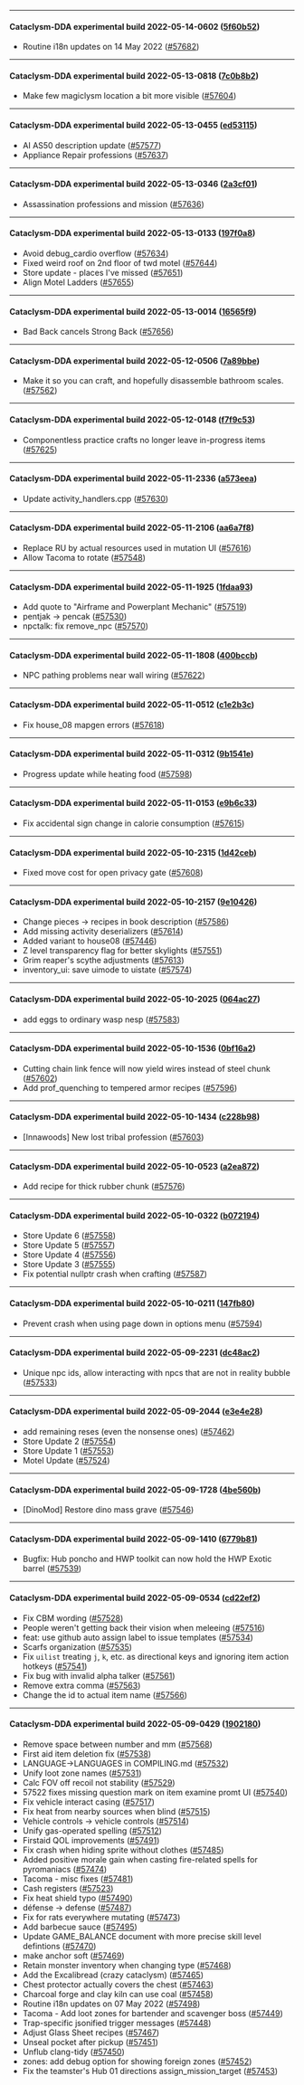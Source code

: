 
---

#### Cataclysm-DDA experimental build 2022-05-14-0602 ([5f60b52](https://github.com/CleverRaven/Cataclysm-DDA/releases/tag/cdda-experimental-2022-05-14-0602))

* Routine i18n updates on 14 May 2022 ([#57682](https://github.com/CleverRaven/Cataclysm-DDA/pull/57682))

---

#### Cataclysm-DDA experimental build 2022-05-13-0818 ([7c0b8b2](https://github.com/CleverRaven/Cataclysm-DDA/releases/tag/cdda-experimental-2022-05-13-0818))

* Make few magiclysm location a bit more visible ([#57604](https://github.com/CleverRaven/Cataclysm-DDA/pull/57604))

---

#### Cataclysm-DDA experimental build 2022-05-13-0455 ([ed53115](https://github.com/CleverRaven/Cataclysm-DDA/releases/tag/cdda-experimental-2022-05-13-0455))

* AI AS50 description update ([#57577](https://github.com/CleverRaven/Cataclysm-DDA/pull/57577))
* Appliance Repair professions ([#57637](https://github.com/CleverRaven/Cataclysm-DDA/pull/57637))

---

#### Cataclysm-DDA experimental build 2022-05-13-0346 ([2a3cf01](https://github.com/CleverRaven/Cataclysm-DDA/releases/tag/cdda-experimental-2022-05-13-0346))

* Assassination professions and mission ([#57636](https://github.com/CleverRaven/Cataclysm-DDA/pull/57636))

---

#### Cataclysm-DDA experimental build 2022-05-13-0133 ([197f0a8](https://github.com/CleverRaven/Cataclysm-DDA/releases/tag/cdda-experimental-2022-05-13-0133))

* Avoid debug_cardio overflow ([#57634](https://github.com/CleverRaven/Cataclysm-DDA/pull/57634))
* Fixed weird roof on 2nd floor of twd motel ([#57644](https://github.com/CleverRaven/Cataclysm-DDA/pull/57644))
* Store update - places I've missed ([#57651](https://github.com/CleverRaven/Cataclysm-DDA/pull/57651))
* Align Motel Ladders ([#57655](https://github.com/CleverRaven/Cataclysm-DDA/pull/57655))

---

#### Cataclysm-DDA experimental build 2022-05-13-0014 ([16565f9](https://github.com/CleverRaven/Cataclysm-DDA/releases/tag/cdda-experimental-2022-05-13-0014))

* Bad Back cancels Strong Back ([#57656](https://github.com/CleverRaven/Cataclysm-DDA/pull/57656))

---

#### Cataclysm-DDA experimental build 2022-05-12-0506 ([7a89bbe](https://github.com/CleverRaven/Cataclysm-DDA/releases/tag/cdda-experimental-2022-05-12-0506))

* Make it so you can craft, and hopefully disassemble bathroom scales. ([#57562](https://github.com/CleverRaven/Cataclysm-DDA/pull/57562))

---

#### Cataclysm-DDA experimental build 2022-05-12-0148 ([f7f9c53](https://github.com/CleverRaven/Cataclysm-DDA/releases/tag/cdda-experimental-2022-05-12-0148))

* Componentless practice crafts no longer leave in-progress items ([#57625](https://github.com/CleverRaven/Cataclysm-DDA/pull/57625))

---

#### Cataclysm-DDA experimental build 2022-05-11-2336 ([a573eea](https://github.com/CleverRaven/Cataclysm-DDA/releases/tag/cdda-experimental-2022-05-11-2336))

* Update activity_handlers.cpp ([#57630](https://github.com/CleverRaven/Cataclysm-DDA/pull/57630))

---

#### Cataclysm-DDA experimental build 2022-05-11-2106 ([aa6a7f8](https://github.com/CleverRaven/Cataclysm-DDA/releases/tag/cdda-experimental-2022-05-11-2106))

* Replace RU by actual resources used in mutation UI ([#57616](https://github.com/CleverRaven/Cataclysm-DDA/pull/57616))
* Allow Tacoma to rotate ([#57548](https://github.com/CleverRaven/Cataclysm-DDA/pull/57548))

---

#### Cataclysm-DDA experimental build 2022-05-11-1925 ([1fdaa93](https://github.com/CleverRaven/Cataclysm-DDA/releases/tag/cdda-experimental-2022-05-11-1925))

* Add quote to "Airframe and Powerplant Mechanic" ([#57519](https://github.com/CleverRaven/Cataclysm-DDA/pull/57519))
* pentjak → pencak ([#57530](https://github.com/CleverRaven/Cataclysm-DDA/pull/57530))
* npctalk: fix remove_npc ([#57570](https://github.com/CleverRaven/Cataclysm-DDA/pull/57570))

---

#### Cataclysm-DDA experimental build 2022-05-11-1808 ([400bccb](https://github.com/CleverRaven/Cataclysm-DDA/releases/tag/cdda-experimental-2022-05-11-1808))

* NPC pathing problems near wall wiring ([#57622](https://github.com/CleverRaven/Cataclysm-DDA/pull/57622))

---

#### Cataclysm-DDA experimental build 2022-05-11-0512 ([c1e2b3c](https://github.com/CleverRaven/Cataclysm-DDA/releases/tag/cdda-experimental-2022-05-11-0512))

* Fix house_08 mapgen errors ([#57618](https://github.com/CleverRaven/Cataclysm-DDA/pull/57618))

---

#### Cataclysm-DDA experimental build 2022-05-11-0312 ([9b1541e](https://github.com/CleverRaven/Cataclysm-DDA/releases/tag/cdda-experimental-2022-05-11-0312))

* Progress update while heating food ([#57598](https://github.com/CleverRaven/Cataclysm-DDA/pull/57598))

---

#### Cataclysm-DDA experimental build 2022-05-11-0153 ([e9b6c33](https://github.com/CleverRaven/Cataclysm-DDA/releases/tag/cdda-experimental-2022-05-11-0153))

* Fix accidental sign change in calorie consumption ([#57615](https://github.com/CleverRaven/Cataclysm-DDA/pull/57615))

---

#### Cataclysm-DDA experimental build 2022-05-10-2315 ([1d42ceb](https://github.com/CleverRaven/Cataclysm-DDA/releases/tag/cdda-experimental-2022-05-10-2315))

* Fixed move cost for open privacy gate ([#57608](https://github.com/CleverRaven/Cataclysm-DDA/pull/57608))

---

#### Cataclysm-DDA experimental build 2022-05-10-2157 ([9e10426](https://github.com/CleverRaven/Cataclysm-DDA/releases/tag/cdda-experimental-2022-05-10-2157))

* Change pieces → recipes in book description ([#57586](https://github.com/CleverRaven/Cataclysm-DDA/pull/57586))
* Add missing activity deserializers ([#57614](https://github.com/CleverRaven/Cataclysm-DDA/pull/57614))
* Added variant to house08 ([#57446](https://github.com/CleverRaven/Cataclysm-DDA/pull/57446))
* Z level transparency flag for better skylights ([#57551](https://github.com/CleverRaven/Cataclysm-DDA/pull/57551))
* Grim reaper's scythe adjustments ([#57613](https://github.com/CleverRaven/Cataclysm-DDA/pull/57613))
* inventory_ui: save uimode to uistate ([#57574](https://github.com/CleverRaven/Cataclysm-DDA/pull/57574))

---

#### Cataclysm-DDA experimental build 2022-05-10-2025 ([064ac27](https://github.com/CleverRaven/Cataclysm-DDA/releases/tag/cdda-experimental-2022-05-10-2025))

* add eggs to ordinary wasp nesp ([#57583](https://github.com/CleverRaven/Cataclysm-DDA/pull/57583))

---

#### Cataclysm-DDA experimental build 2022-05-10-1536 ([0bf16a2](https://github.com/CleverRaven/Cataclysm-DDA/releases/tag/cdda-experimental-2022-05-10-1536))

* Cutting chain link fence will now yield wires instead of steel chunk ([#57602](https://github.com/CleverRaven/Cataclysm-DDA/pull/57602))
* Add prof_quenching to tempered armor recipes ([#57596](https://github.com/CleverRaven/Cataclysm-DDA/pull/57596))

---

#### Cataclysm-DDA experimental build 2022-05-10-1434 ([c228b98](https://github.com/CleverRaven/Cataclysm-DDA/releases/tag/cdda-experimental-2022-05-10-1434))

* [Innawoods] New lost tribal profession ([#57603](https://github.com/CleverRaven/Cataclysm-DDA/pull/57603))

---

#### Cataclysm-DDA experimental build 2022-05-10-0523 ([a2ea872](https://github.com/CleverRaven/Cataclysm-DDA/releases/tag/cdda-experimental-2022-05-10-0523))

* Add recipe for thick rubber chunk ([#57576](https://github.com/CleverRaven/Cataclysm-DDA/pull/57576))

---

#### Cataclysm-DDA experimental build 2022-05-10-0322 ([b072194](https://github.com/CleverRaven/Cataclysm-DDA/releases/tag/cdda-experimental-2022-05-10-0322))

* Store Update 6 ([#57558](https://github.com/CleverRaven/Cataclysm-DDA/pull/57558))
* Store Update 5 ([#57557](https://github.com/CleverRaven/Cataclysm-DDA/pull/57557))
* Store Update 4 ([#57556](https://github.com/CleverRaven/Cataclysm-DDA/pull/57556))
* Store Update 3 ([#57555](https://github.com/CleverRaven/Cataclysm-DDA/pull/57555))
* Fix potential nullptr crash when crafting ([#57587](https://github.com/CleverRaven/Cataclysm-DDA/pull/57587))

---

#### Cataclysm-DDA experimental build 2022-05-10-0211 ([147fb80](https://github.com/CleverRaven/Cataclysm-DDA/releases/tag/cdda-experimental-2022-05-10-0211))

* Prevent crash when using page down in options menu ([#57594](https://github.com/CleverRaven/Cataclysm-DDA/pull/57594))

---

#### Cataclysm-DDA experimental build 2022-05-09-2231 ([dc48ac2](https://github.com/CleverRaven/Cataclysm-DDA/releases/tag/cdda-experimental-2022-05-09-2231))

* Unique npc ids, allow interacting with npcs that are not in reality bubble ([#57533](https://github.com/CleverRaven/Cataclysm-DDA/pull/57533))

---

#### Cataclysm-DDA experimental build 2022-05-09-2044 ([e3e4e28](https://github.com/CleverRaven/Cataclysm-DDA/releases/tag/cdda-experimental-2022-05-09-2044))

* add remaining reses (even the nonsense ones) ([#57462](https://github.com/CleverRaven/Cataclysm-DDA/pull/57462))
* Store Update 2 ([#57554](https://github.com/CleverRaven/Cataclysm-DDA/pull/57554))
* Store Update 1 ([#57553](https://github.com/CleverRaven/Cataclysm-DDA/pull/57553))
* Motel Update ([#57524](https://github.com/CleverRaven/Cataclysm-DDA/pull/57524))

---

#### Cataclysm-DDA experimental build 2022-05-09-1728 ([4be560b](https://github.com/CleverRaven/Cataclysm-DDA/releases/tag/cdda-experimental-2022-05-09-1728))

* [DinoMod] Restore dino mass grave ([#57546](https://github.com/CleverRaven/Cataclysm-DDA/pull/57546))

---

#### Cataclysm-DDA experimental build 2022-05-09-1410 ([6779b81](https://github.com/CleverRaven/Cataclysm-DDA/releases/tag/cdda-experimental-2022-05-09-1410))

* Bugfix: Hub poncho and HWP toolkit can now hold the HWP Exotic barrel ([#57539](https://github.com/CleverRaven/Cataclysm-DDA/pull/57539))

---

#### Cataclysm-DDA experimental build 2022-05-09-0534 ([cd22ef2](https://github.com/CleverRaven/Cataclysm-DDA/releases/tag/cdda-experimental-2022-05-09-0534))

* Fix CBM wording ([#57528](https://github.com/CleverRaven/Cataclysm-DDA/pull/57528))
* People weren't getting back their vision when meleeing ([#57516](https://github.com/CleverRaven/Cataclysm-DDA/pull/57516))
* feat: use github auto assign label to issue templates ([#57534](https://github.com/CleverRaven/Cataclysm-DDA/pull/57534))
* Scarfs organization ([#57535](https://github.com/CleverRaven/Cataclysm-DDA/pull/57535))
* Fix `uilist` treating `j`, `k`, etc. as directional keys and ignoring item action hotkeys ([#57541](https://github.com/CleverRaven/Cataclysm-DDA/pull/57541))
* Fix bug with invalid alpha talker ([#57561](https://github.com/CleverRaven/Cataclysm-DDA/pull/57561))
* Remove extra comma ([#57563](https://github.com/CleverRaven/Cataclysm-DDA/pull/57563))
* Change the id to actual item name ([#57566](https://github.com/CleverRaven/Cataclysm-DDA/pull/57566))

---

#### Cataclysm-DDA experimental build 2022-05-09-0429 ([1902180](https://github.com/CleverRaven/Cataclysm-DDA/releases/tag/cdda-experimental-2022-05-09-0429))

* Remove space between number and mm ([#57568](https://github.com/CleverRaven/Cataclysm-DDA/pull/57568))
* First aid item deletion fix ([#57538](https://github.com/CleverRaven/Cataclysm-DDA/pull/57538))
* LANGUAGE->LANGUAGES in COMPILING.md ([#57532](https://github.com/CleverRaven/Cataclysm-DDA/pull/57532))
* Unify loot zone names ([#57531](https://github.com/CleverRaven/Cataclysm-DDA/pull/57531))
* Calc FOV off recoil not stability ([#57529](https://github.com/CleverRaven/Cataclysm-DDA/pull/57529))
* 57522 fixes missing question mark on item examine promt UI ([#57540](https://github.com/CleverRaven/Cataclysm-DDA/pull/57540))
* Fix vehicle interact casing ([#57517](https://github.com/CleverRaven/Cataclysm-DDA/pull/57517))
* Fix heat from nearby sources when blind ([#57515](https://github.com/CleverRaven/Cataclysm-DDA/pull/57515))
* Vehicle controls → vehicle controls ([#57514](https://github.com/CleverRaven/Cataclysm-DDA/pull/57514))
* Unify gas-operated spelling ([#57512](https://github.com/CleverRaven/Cataclysm-DDA/pull/57512))
* Firstaid QOL improvements ([#57491](https://github.com/CleverRaven/Cataclysm-DDA/pull/57491))
* Fix crash when hiding sprite without clothes ([#57485](https://github.com/CleverRaven/Cataclysm-DDA/pull/57485))
* Added positive morale gain when casting fire-related spells for pyromaniacs ([#57474](https://github.com/CleverRaven/Cataclysm-DDA/pull/57474))
* Tacoma - misc fixes ([#57481](https://github.com/CleverRaven/Cataclysm-DDA/pull/57481))
* Cash registers ([#57523](https://github.com/CleverRaven/Cataclysm-DDA/pull/57523))
* Fix heat shield typo ([#57490](https://github.com/CleverRaven/Cataclysm-DDA/pull/57490))
* défense → defense ([#57487](https://github.com/CleverRaven/Cataclysm-DDA/pull/57487))
* Fix for rats everywhere mutating ([#57473](https://github.com/CleverRaven/Cataclysm-DDA/pull/57473))
* Add barbecue sauce ([#57495](https://github.com/CleverRaven/Cataclysm-DDA/pull/57495))
* Update GAME_BALANCE document with more precise skill level defintions ([#57470](https://github.com/CleverRaven/Cataclysm-DDA/pull/57470))
* make anchor soft ([#57469](https://github.com/CleverRaven/Cataclysm-DDA/pull/57469))
* Retain monster inventory when changing type ([#57468](https://github.com/CleverRaven/Cataclysm-DDA/pull/57468))
* Add the Excalibread (crazy cataclysm) ([#57465](https://github.com/CleverRaven/Cataclysm-DDA/pull/57465))
* Chest protector actually covers the chest ([#57463](https://github.com/CleverRaven/Cataclysm-DDA/pull/57463))
* Charcoal forge and clay kiln can use coal ([#57458](https://github.com/CleverRaven/Cataclysm-DDA/pull/57458))
* Routine i18n updates on 07 May 2022 ([#57498](https://github.com/CleverRaven/Cataclysm-DDA/pull/57498))
* Tacoma - Add loot zones for bartender and scavenger boss ([#57449](https://github.com/CleverRaven/Cataclysm-DDA/pull/57449))
* Trap-specific jsonified trigger messages ([#57448](https://github.com/CleverRaven/Cataclysm-DDA/pull/57448))
* Adjust Glass Sheet recipes ([#57467](https://github.com/CleverRaven/Cataclysm-DDA/pull/57467))
* Unseal pocket after pickup ([#57451](https://github.com/CleverRaven/Cataclysm-DDA/pull/57451))
* Unflub clang-tidy ([#57450](https://github.com/CleverRaven/Cataclysm-DDA/pull/57450))
* zones: add debug option for showing foreign zones ([#57452](https://github.com/CleverRaven/Cataclysm-DDA/pull/57452))
* Fix the teamster's Hub 01 directions assign_mission_target ([#57453](https://github.com/CleverRaven/Cataclysm-DDA/pull/57453))
